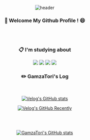 <div align="center">

![header](https://capsule-render.vercel.app/api?type=cylinder&color=000000&height=150&section=header&text=GamzaTori&fontColor=ffffff&fontSize=70&animation=fadeIn&fontAlignY=55)

### 👋 Welcome My Github Profile ! 😄

<br><br>

### 📋 I'm studying about

<img src="https://img.shields.io/badge/C++-00599C?style=for-the-badge&logo=cplusplus&logoColor=white">

<img src="https://img.shields.io/badge/C Sharp-512BD4?style=for-the-badge&logo=csharp&logoColor=white">

<img src="https://img.shields.io/badge/Unreal Engine-0E1128?style=for-the-badge&logo=unrealengine&logoColor=white">

<img src="https://img.shields.io/badge/Unity-000000?style=for-the-badge&logo=unity&logoColor=white">




<br>

### ✏️ GamzaTori's Log

<br>

[![Velog's GitHub stats](https://velog-readme-stats.vercel.app/api/badge?name=GamzaTori)](https://velog.io/@jonghyeok98) 


[![Velog's GitHub Recently](https://velog-readme-stats.vercel.app/api?name=jonghyeok98)](https://velog.io/@jonghyeok98)

<br><br>

[![GamzaTori's GitHub stats](https://github-readme-stats.vercel.app/api?username=jonghyeok98&include_all_commits=true&show_icons=true&theme=dark)](https://github.com/jonghyeok98/github-readme-stats)

</div>

<!--
**jonghyeok98/jonghyeok98** is a ✨ _special_ ✨ repository because its `README.md` (this file) appears on your GitHub profile.

Here are some ideas to get you started:

- 🔭 I’m currently working on ...
- 🌱 I’m currently learning ...
- 👯 I’m looking to collaborate on ...
- 🤔 I’m looking for help with ...
- 💬 Ask me about ...
- 📫 How to reach me: ...
- 😄 Pronouns: ...
- ⚡ Fun fact: ...
-->
